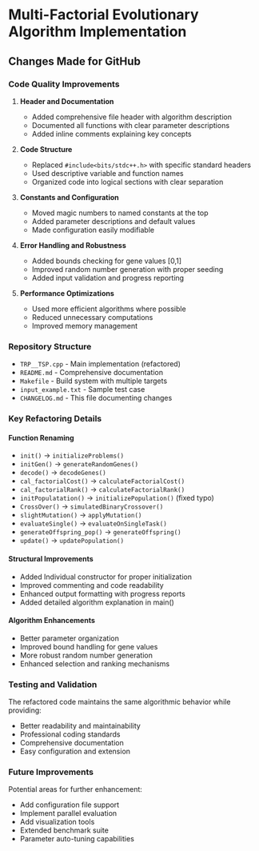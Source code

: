# Multi-Factorial Evolutionary Algorithm Implementation

## Changes Made for GitHub

### Code Quality Improvements

1. **Header and Documentation**
   - Added comprehensive file header with algorithm description
   - Documented all functions with clear parameter descriptions
   - Added inline comments explaining key concepts

2. **Code Structure**
   - Replaced `#include<bits/stdc++.h>` with specific standard headers
   - Used descriptive variable and function names
   - Organized code into logical sections with clear separation

3. **Constants and Configuration**
   - Moved magic numbers to named constants at the top
   - Added parameter descriptions and default values
   - Made configuration easily modifiable

4. **Error Handling and Robustness**
   - Added bounds checking for gene values [0,1]
   - Improved random number generation with proper seeding
   - Added input validation and progress reporting

5. **Performance Optimizations**
   - Used more efficient algorithms where possible
   - Reduced unnecessary computations
   - Improved memory management

### Repository Structure

- `TRP__TSP.cpp` - Main implementation (refactored)
- `README.md` - Comprehensive documentation
- `Makefile` - Build system with multiple targets
- `input_example.txt` - Sample test case
- `CHANGELOG.md` - This file documenting changes

### Key Refactoring Details

#### Function Renaming
- `init()` → `initializeProblems()`
- `initGen()` → `generateRandomGenes()`
- `decode()` → `decodeGenes()`
- `cal_factorialCost()` → `calculateFactorialCost()`
- `cal_factorialRank()` → `calculateFactorialRank()`
- `initPopulatation()` → `initializePopulation()` (fixed typo)
- `CrossOver()` → `simulatedBinaryCrossover()`
- `slightMutation()` → `applyMutation()`
- `evaluateSingle()` → `evaluateOnSingleTask()`
- `generateOffspring_pop()` → `generateOffspring()`
- `update()` → `updatePopulation()`

#### Structural Improvements
- Added Individual constructor for proper initialization
- Improved commenting and code readability
- Enhanced output formatting with progress reports
- Added detailed algorithm explanation in main()

#### Algorithm Enhancements
- Better parameter organization
- Improved bound handling for gene values
- More robust random number generation
- Enhanced selection and ranking mechanisms

### Testing and Validation

The refactored code maintains the same algorithmic behavior while providing:
- Better readability and maintainability
- Professional coding standards
- Comprehensive documentation
- Easy configuration and extension

### Future Improvements

Potential areas for further enhancement:
- Add configuration file support
- Implement parallel evaluation
- Add visualization tools
- Extended benchmark suite
- Parameter auto-tuning capabilities
